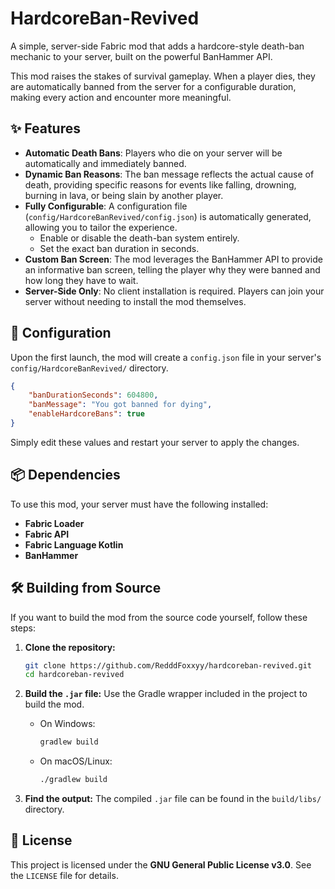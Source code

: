 # HardcoreBan-Revived

[](https://www.gnu.org/licenses/gpl-3.0)

A simple, server-side Fabric mod that adds a hardcore-style death-ban mechanic to your server, built on the powerful BanHammer API.

This mod raises the stakes of survival gameplay. When a player dies, they are automatically banned from the server for a configurable duration, making every action and encounter more meaningful.

## ✨ Features

  * **Automatic Death Bans**: Players who die on your server will be automatically and immediately banned.
  * **Dynamic Ban Reasons**: The ban message reflects the actual cause of death, providing specific reasons for events like falling, drowning, burning in lava, or being slain by another player.
  * **Fully Configurable**: A configuration file (`config/HardcoreBanRevived/config.json`) is automatically generated, allowing you to tailor the experience.
      * Enable or disable the death-ban system entirely.
      * Set the exact ban duration in seconds.
  * **Custom Ban Screen**: The mod leverages the BanHammer API to provide an informative ban screen, telling the player why they were banned and how long they have to wait.
  * **Server-Side Only**: No client installation is required. Players can join your server without needing to install the mod themselves.

## 🔧 Configuration

Upon the first launch, the mod will create a `config.json` file in your server's `config/HardcoreBanRevived/` directory.

```json
{
    "banDurationSeconds": 604800,
    "banMessage": "You got banned for dying",
    "enableHardcoreBans": true
}
```

Simply edit these values and restart your server to apply the changes.

## 📦 Dependencies

To use this mod, your server must have the following installed:

  * **Fabric Loader**
  * **Fabric API**
  * **Fabric Language Kotlin**
  * **BanHammer**

## 🛠️ Building from Source

If you want to build the mod from the source code yourself, follow these steps:

1.  **Clone the repository:**

    ```bash
    git clone https://github.com/RedddFoxxyy/hardcoreban-revived.git
    cd hardcoreban-revived
    ```

2.  **Build the `.jar` file:**
    Use the Gradle wrapper included in the project to build the mod.

      * On Windows:
        ```bash
        gradlew build
        ```
      * On macOS/Linux:
        ```bash
        ./gradlew build
        ```

3.  **Find the output:**
    The compiled `.jar` file can be found in the `build/libs/` directory.

## 📄 License

This project is licensed under the **GNU General Public License v3.0**. See the `LICENSE` file for details.
